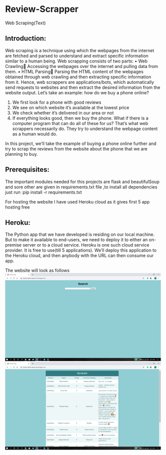 # Review-Scrapper
Web Scraping(Text)

## Introduction:
Web scraping is a technique using which the webpages from the internet are fetched and parsed to understand and extract specific information similar to a human being. Web scrapping consists of two parts:
•	Web Crawling Accessing the webpages over the internet and pulling data from them.
•	HTML Parsing Parsing the HTML content of the webpages obtained through web crawling and then extracting specific information from it.
Hence, web scrappers are applications/bots, which automatically send requests to websites and then extract the desired information from the website output.
Let’s take an example: 
how do we buy a phone online?
1.	We first look for a phone with good reviews
2.	We see on which website it’s available at the lowest price
3.	We check whether it’s  delivered in our area or not
4.	If everything looks good, then we buy the phone.
What if there is a computer program that can do all of these for us? That’s what web scrappers necessarily do. They try to understand the webpage content as a human would do.

In this project, we’ll take the example of buying a phone online further and try to scrap the reviews from the website about the phone that we are planning to buy.

## Prerequisites:
The important modules needed for this projects are flask and beautifulSoup and sore other are given in requirements.txt file ,to install all dependencies just run :pip install -r requirements.txt

For hosting the website I have used Heroku cloud as it gives first 5 app hosting free
## Heroku:
The Python app that we have developed is residing on our local machine. But to make it available to end-users,  we need to deploy it to either an on-premise server or to a cloud service. Heroku is one such cloud service provider. It is free to use(till 5 applications).
We’ll deploy this application to the Heroku cloud, and then anybody with the URL can then consume our app.

The website will look as follows
![Search Page of the website](https://github.com/SarthakPhatate/Review-Scrapper/blob/master/SearchPage.png)
![Review Page of the website](https://github.com/SarthakPhatate/Review-Scrapper/blob/master/ReviewPage.png)
